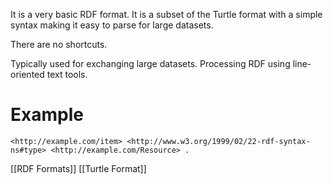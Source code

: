 It is a very basic RDF format. It is a subset of the Turtle format with a simple syntax making it easy to parse for large datasets.

There are no shortcuts.

Typically used for exchanging large datasets. Processing RDF using line-oriented text tools.

# Example

```turtle
<http://example.com/item> <http://www.w3.org/1999/02/22-rdf-syntax-ns#type> <http://example.com/Resource> .
```


[[RDF Formats]]
[[Turtle Format]]